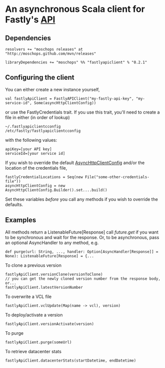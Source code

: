 An asynchronous Scala client for Fastly's [API](http://www.fastly.com/docs/api)
=============================================================================

Dependencies
------------

    resolvers += "moschops releases" at "http://moschops.github.com/mvn/releases"

    libraryDependencies += "moschops" %% "fastlyapiclient" % "0.2.1"


Configuring the client
----------------------

You can either create a new instance yourself,

    val fastlyApiClient = FastlyAPIClient("my-fastly-api-key", "my-service-id", Some(asyncHttpClientConfig))

or use the FastlyCredentials trait. If you use this trait, you'll need to create a file in either (in order of lookup)

    ~/.fastlyapiclientcconfig
    /etc/fastly/fastlyapiclientcconfig

with the following values:

    apiKey=[your API key]
    serviceId=[your service id]

If you wish to override the default [AsyncHttpClientConfig](http://asynchttpclient.github.io/async-http-client/apidocs/com/ning/http/client/AsyncHttpClientConfig.Builder.html) and/or the location of the credentials file,

    fastlyCredentialLocations = Seq(new File("some-other-credentials-file"))
    asyncHttpClientConfig = new AsyncHttpClientConfig.Builder().set....build()

Set these variables *before* you call any methods if you wish to override the defaults.

Examples
--------
All methods return a ListenableFuture[Response] call *future.get* if you want to be synchronous and wait for the response.
Or, to be asynchronous, pass an optional AsyncHandler to any method, e.g.

    def purge(url: String, ..., handler: Option[AsyncHandler[Response]] = None): ListenableFuture[Response] = {...

To clone a previous version

    fastlyApiClient.versionClone(versionToClone)
    // you can get the newly cloned version number from the response body, or...
    fastlyApiClient.latestVersionNumber

To overwrite a VCL file

    fastlyApiClient.vclUpdate(Map(name -> vcl), version)

To deploy/activate a version

    fastlyApiClient.versionActivate(version)

To purge

    fastlyApiClient.purge(someUrl)

To retrieve datacenter stats

    fastlyApiClient.datacenterStats(startDatetime, endDatetime)
